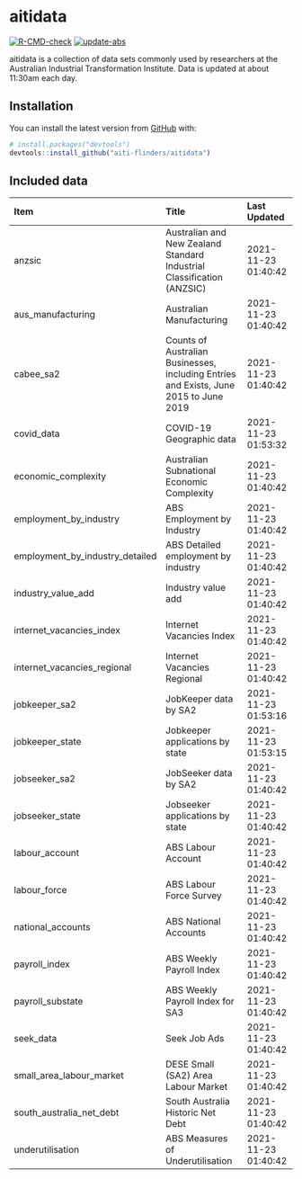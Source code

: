 
<!-- README.md is generated from README.Rmd. Please edit that file -->

# aitidata

<!-- badges: start -->

[![R-CMD-check](https://github.com/aiti-flinders/aitidata/actions/workflows/R-CMD-check.yaml/badge.svg)](https://github.com/aiti-flinders/aitidata/actions/workflows/R-CMD-check.yaml)
[![update-abs](https://github.com/aiti-flinders/aitidata/workflows/update-abs/badge.svg)](https://github.com/aiti-flinders/aitidata/actions)
<!-- badges: end -->

aitidata is a collection of data sets commonly used by researchers at
the Australian Industrial Transformation Institute. Data is updated at
about 11:30am each day.

## Installation

You can install the latest version from [GitHub](https://github.com/)
with:

``` r
# install.packages("devtools")
devtools::install_github("aiti-flinders/aitidata")
```

## Included data

| Item                               | Title                                                                                 | Last Updated        |
| :--------------------------------- | :------------------------------------------------------------------------------------ | :------------------ |
| anzsic                             | Australian and New Zealand Standard Industrial Classification (ANZSIC)                | 2021-11-23 01:40:42 |
| aus\_manufacturing                 | Australian Manufacturing                                                              | 2021-11-23 01:40:42 |
| cabee\_sa2                         | Counts of Australian Businesses, including Entries and Exists, June 2015 to June 2019 | 2021-11-23 01:40:42 |
| covid\_data                        | COVID-19 Geographic data                                                              | 2021-11-23 01:53:32 |
| economic\_complexity               | Australian Subnational Economic Complexity                                            | 2021-11-23 01:40:42 |
| employment\_by\_industry           | ABS Employment by Industry                                                            | 2021-11-23 01:40:42 |
| employment\_by\_industry\_detailed | ABS Detailed employment by industry                                                   | 2021-11-23 01:40:42 |
| industry\_value\_add               | Industry value add                                                                    | 2021-11-23 01:40:42 |
| internet\_vacancies\_index         | Internet Vacancies Index                                                              | 2021-11-23 01:40:42 |
| internet\_vacancies\_regional      | Internet Vacancies Regional                                                           | 2021-11-23 01:40:42 |
| jobkeeper\_sa2                     | JobKeeper data by SA2                                                                 | 2021-11-23 01:53:16 |
| jobkeeper\_state                   | Jobkeeper applications by state                                                       | 2021-11-23 01:53:15 |
| jobseeker\_sa2                     | JobSeeker data by SA2                                                                 | 2021-11-23 01:40:42 |
| jobseeker\_state                   | Jobseeker applications by state                                                       | 2021-11-23 01:40:42 |
| labour\_account                    | ABS Labour Account                                                                    | 2021-11-23 01:40:42 |
| labour\_force                      | ABS Labour Force Survey                                                               | 2021-11-23 01:40:42 |
| national\_accounts                 | ABS National Accounts                                                                 | 2021-11-23 01:40:42 |
| payroll\_index                     | ABS Weekly Payroll Index                                                              | 2021-11-23 01:40:42 |
| payroll\_substate                  | ABS Weekly Payroll Index for SA3                                                      | 2021-11-23 01:40:42 |
| seek\_data                         | Seek Job Ads                                                                          | 2021-11-23 01:40:42 |
| small\_area\_labour\_market        | DESE Small (SA2) Area Labour Market                                                   | 2021-11-23 01:40:42 |
| south\_australia\_net\_debt        | South Australia Historic Net Debt                                                     | 2021-11-23 01:40:42 |
| underutilisation                   | ABS Measures of Underutilisation                                                      | 2021-11-23 01:40:42 |
